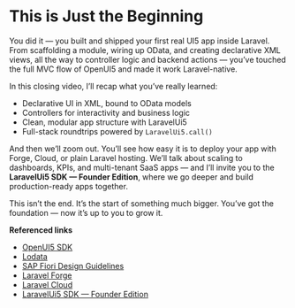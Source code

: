 
# This is Just the Beginning

You did it — you built and shipped your first real UI5 app inside Laravel.
From scaffolding a module, wiring up OData, and creating declarative XML views, all the way to controller logic and backend actions — you’ve touched the full MVC flow of OpenUI5 and made it work Laravel-native.

In this closing video, I’ll recap what you’ve really learned:

* Declarative UI in XML, bound to OData models
* Controllers for interactivity and business logic
* Clean, modular app structure with LaravelUi5
* Full-stack roundtrips powered by `LaravelUi5.call()`

And then we’ll zoom out. You’ll see how easy it is to deploy your app with Forge, Cloud, or plain Laravel hosting. We’ll talk about scaling to dashboards, KPIs, and multi-tenant SaaS apps — and I’ll invite you to the **LaravelUi5 SDK — Founder Edition**, where we go deeper and build production-ready apps together.

This isn’t the end. It’s the start of something much bigger. You’ve got the foundation — now it’s up to you to grow it.

<Youtube id="aE3Fs1R_6sU" />

**Referenced links**

* [OpenUI5 SDK](https://sdk.openui5.org)
* [Lodata](https://lodata.io)
* [SAP Fiori Design Guidelines](https://www.sap.com/design-system/fiori-design-web/?external)
* [Laravel Forge](https://forge.laravel.com)
* [Laravel Cloud](https://cloud.laravel.com)
* [LaravelUi5 SDK — Founder Edition](https://pragmatiqu.io/laravelui5/sdk)
